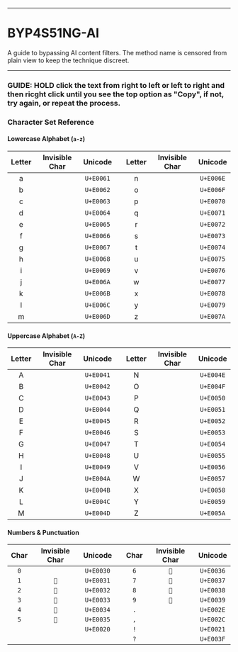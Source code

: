 ---

# BYP4S51NG-AI

A guide to bypassing AI content filters. The method name is censored from plain view to keep the technique discreet.

----

### GUIDE: HOLD click the text from right to left or left to right and then ricght click until you see the top option as "Copy", if not, try again, or repeat the process.


<a id="character-set-reference"></a>
### **Character Set Reference**

#### **Lowercase Alphabet (`a-z`)**
| Letter | Invisible Char | Unicode |   | Letter | Invisible Char | Unicode |
|:------:|:--------------:|:-------:|:-:|:------:|:--------------:|:-------:|
| a | `󠁡` | `U+E0061` | | n | `󠁮` | `U+E006E` |
| b | `󠁢` | `U+E0062` | | o | `󠁯` | `U+E006F` |
| c | `󠁣` | `U+E0063` | | p | `󠁰` | `U+E0070` |
| d | `󠁤` | `U+E0064` | | q | `󠁱` | `U+E0071` |
| e | `󠁥` | `U+E0065` | | r | `󠁲` | `U+E0072` |
| f | `󠁦` | `U+E0066` | | s | `󠁳` | `U+E0073` |
| g | `󠁧` | `U+E0067` | | t | `󠁴` | `U+E0074` |
| h | `󠁨` | `U+E0068` | | u | `󠁵` | `U+E0075` |
| i | `󠁩` | `U+E0069` | | v | `󠁶` | `U+E0076` |
| j | `󠁪` | `U+E006A` | | w | `󠁷` | `U+E0077` |
| k | `󠁫` | `U+E006B` | | x | `󠁸` | `U+E0078` |
| l | `󠁬` | `U+E006C` | | y | `󠁹` | `U+E0079` |
| m | `󠁭` | `U+E006D` | | z | `󠁺` | `U+E007A` |

#### **Uppercase Alphabet (`A-Z`)**
| Letter | Invisible Char | Unicode |   | Letter | Invisible Char | Unicode |
|:------:|:--------------:|:-------:|:-:|:------:|:--------------:|:-------:|
| A | `󠁁` | `U+E0041` | | N | `󠁎` | `U+E004E` |
| B | `󠁂` | `U+E0042` | | O | `󠁏` | `U+E004F` |
| C | `󠁃` | `U+E0043` | | P | `󠁐` | `U+E0050` |
| D | `󠁄` | `U+E0044` | | Q | `󠁑` | `U+E0051` |
| E | `󠁅` | `U+E0045` | | R | `󠁒` | `U+E0052` |
| F | `󠁆` | `U+E0046` | | S | `󠁓` | `U+E0053` |
| G | `󠁇` | `U+E0047` | | T | `󠁔` | `U+E0054` |
| H | `󠁈` | `U+E0048` | | U | `󠁕` | `U+E0055` |
| I | `󠁉` | `U+E0049` | | V | `󠁖` | `U+E0056` |
| J | `󠁊` | `U+E004A` | | W | `󠁗` | `U+E0057` |
| K | `󠁋` | `U+E004B` | | X | `󠁘` | `U+E0058` |
| L | `󠁌` | `U+E004C` | | Y | `󠁙` | `U+E0059` |
| M | `󠁍` | `U+E004D` | | Z | `󠁚` | `U+E005A` |

#### **Numbers & Punctuation**
| Char | Invisible Char | Unicode |   | Char | Invisible Char | Unicode |
|:----:|:--------------:|:-------:|:-:|:----:|:--------------:|:-------:|
| `0` | `󠀰` | `U+E0030` | | `6` | `` | `U+E0036` |
| `1` | `` | `U+E0031` | | `7` | `` | `U+E0037` |
| `2` | `` | `U+E0032` | | `8` | `` | `U+E0038` |
| `3` | `` | `U+E0033` | | `9` | `` | `U+E0039` |
| `4` | `` | `U+E0034` | | `.` | `󠀮` | `U+E002E` |
| `5` | `` | `U+E0035` | | `,` | `󠀬` | `U+E002C` |
| ` ` | `󠀠` | `U+E0020` | | `!` | `󠀡` | `U+E0021` |
| | | | | `?` | `󠀿` | `U+E003F` |

